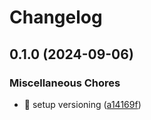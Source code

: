 # Changelog

## 0.1.0 (2024-09-06)


### Miscellaneous Chores

* :bookmark: setup versioning ([a14169f](https://github.com/ImperialCollegeLondon/StrataTrapper-milestone/commit/a14169f6dfe988e702e8d5825460979cf590dc7e))
